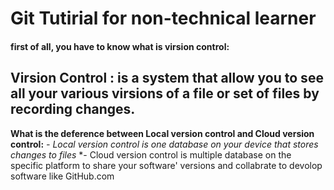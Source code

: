 # **Git Tutirial for non-technical learner**
#### first of all, you have to know what is virsion control:
## Virsion Control : is a system that allow you to see all your various virsions of a file or set of files by recording changes.
**What is the deference between Local version control and Cloud version control:**
*- Local version control is one database on your device that stores changes to files*
*- Cloud version control is multiple database on the specific platform to share your software' versions and collabrate to devolop software like GitHub.com
